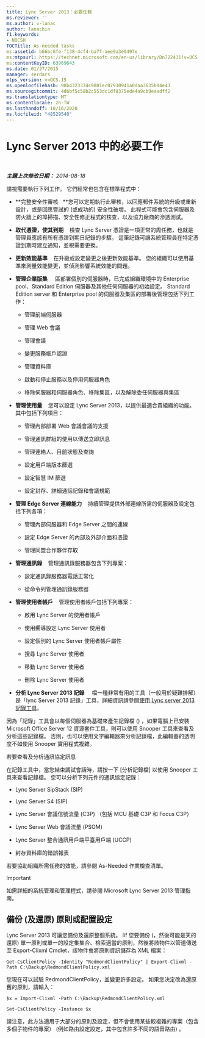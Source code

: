 ```yaml
---
title: Lync Server 2013：必要任務
ms.reviewer: ''
ms.author: v-lanac
author: lanachin
f1.keywords:
- NOCSH
TOCTitle: As-needed tasks
ms:assetid: b66bc6fe-f138-4cf4-ba7f-aee9a3e0497e
ms:mtpsurl: https://technet.microsoft.com/en-us/library/Dn722431(v=OCS.15)
ms:contentKeyID: 63969643
ms.date: 01/27/2015
manager: serdars
mtps_version: v=OCS.15
ms.openlocfilehash: 98b4323374c9801ec07930941a0daa3635b04e43
ms.sourcegitcommit: 4d6bf5c58b2c553dc1df8375ede4a9cb9eaadff2
ms.translationtype: MT
ms.contentlocale: zh-TW
ms.lasthandoff: 10/16/2020
ms.locfileid: "48529540"
---
```

# <a name="as-needed-tasks-in-lync-server-2013"></a>Lync Server 2013 中的必要工作

<div data-xmlns="http://www.w3.org/1999/xhtml">

<div class="topic" data-xmlns="http://www.w3.org/1999/xhtml" data-msxsl="urn:schemas-microsoft-com:xslt" data-cs="https://msdn.microsoft.com/">

<div data-asp="https://msdn2.microsoft.com/asp">



</div>

<div id="mainSection">

<div id="mainBody">

<span> </span>

_**主題上次修改日期：** 2014-08-18_

請視需要執行下列工作。 它們經常也包含在標準程式中：

  - **完整安全性審核   **您可以定期執行此審核，以回應郵件系統的升級或重新設計，或是回應嘗試的 (或成功的) 安全性破壞。 此程式可能會包含伺服器及防火牆上的埠掃描、安全性修正程式的核查，以及協力廠商的滲透測試。

  - **取代憑證，使其到期**    檢查 Lync Server 憑證是一項正常的周任務，也就是管理員應該有所有憑證到期日記錄的步驟。 這筆記錄可讓系統管理員在特定憑證到期時建立通知，並視需要更換。

  - **更新效能基準**    在升級或設定變更之後更新效能基準。 您的組織可以使用基準來測量效能變更，並偵測影響系統效能的問題。

  - **管理企業版集**     區部署個別的伺服器時，已完成組織環境中的 Enterprise pool、Standard Edition 伺服器及其他任何伺服器的初始設定。 Standard Edition server 和 Enterprise pool 的伺服器及集區的部署後管理包括下列工作：
    
      - 管理前端伺服器
    
      - 管理 Web 會議
    
      - 管理會議
    
      - 變更服務帳戶認證
    
      - 管理資料庫
    
      - 啟動和停止服務以及停用伺服器角色
    
      - 移除伺服器和伺服器角色、移除集區，以及解除委任伺服器與集區

  - **管理使用量**    您可以設定 Lync Server 2013，以提供最適合貴組織的功能。 其中包括下列項目：
    
      - 管理內部部署 Web 會議會議的支援
    
      - 管理通訊群組的使用以傳送立即訊息
    
      - 管理連絡人、目前狀態及查詢
    
      - 設定用戶端版本篩選
    
      - 設定智慧 IM 篩選
    
      - 設定封存、詳細通話記錄和會議規範

  - **管理 Edge Server 連線能力**    持續管理提供外部連線所需的伺服器及設定包括下列各項：
    
      - 管理內部伺服器和 Edge Server 之間的連線
    
      - 設定 Edge Server 的內部及外部介面和憑證
    
      - 管理同盟合作夥伴存取

  - **管理通訊錄**    管理通訊錄服務器包含下列專案：
    
      - 設定通訊錄服務器電話正常化
    
      - 從命令列管理通訊錄服務器

  - **管理使用者帳戶**    管理使用者帳戶包括下列專案：
    
      - 啟用 Lync Server 的使用者帳戶
    
      - 使用嚮導設定 Lync Server 使用者
    
      - 設定個別的 Lync Server 使用者帳戶屬性
    
      - 搜尋 Lync Server 使用者
    
      - 移動 Lync Server 使用者
    
      - 刪除 Lync Server 使用者

  - **分析 Lync Server 2013 記錄**     檔一種非常有用的工具（一般用於疑難排解）是「lync Server 2013 記錄」工具，詳細資訊請參閱[使用 Lync server 2013 記錄工具](https://technet.microsoft.com/library/gg558599.aspx)。

因為「記錄」工具會以每個伺服器為基礎來產生記錄檔 () ，如果電腦上已安裝 Microsoft Office Server 12 資源套件工具，則可以使用 Snooper 工具來查看及分析這些記錄檔。 否則，也可以使用文字編輯器來分析記錄檔，此編輯器的透明度不如使用 Snooper 實用程式複雜。

若要查看及分析通訊協定訊息

在記錄工具中，當您結束調試會話時，請按一下 [分析記錄檔] 以使用 Snooper 工具來查看記錄檔。 您可以分析下列元件的通訊協定記錄：

  - Lync Server SipStack (SIP) 

  - Lync Server S4 (SIP) 

  - Lync Server 會議信號流量 (C3P) （包括 MCU 基礎 C3P 和 Focus C3P）

  - Lync Server Web 會議流量 (PSOM) 

  - Lync Server 整合通訊用戶端平臺用戶端 (UCCP) 

  - 封存資料庫的錯誤報表

若要協助組織所需任務的效能，請參閱 As-Needed 作業檢查清單。

<div>


> [!IMPORTANT]  
> 如需詳細的系統管理和管理程式，請參閱 Microsoft Lync Server 2013 管理指南。



</div>

<div>

## <a name="backup-and-restore-policies-or-configuration-settings"></a>備份 (及還原) 原則或配置設定

Lync Server 2013 可讓您備份及還原整個系統。 Iif 您要備份 (，然後可能是天的還原) 單一原則或單一的設定集集合、檢索適當的原則，然後將該物件以管道傳送至 Export-Clixml Cmdlet，該物件會將原則資訊儲存為 XML 檔案：

`Get-CsClientPolicy -Identity "RedmondClientPolicy" | Export-Clixml -Path C:\Backup\RedmondClientPolicy.xml`

您現在可以試驗 RedmondClientPolicy，並變更許多設定。 如果您決定改為還原舊的原則，請輸入：

`$x = Import-Clixml -Path C:\Backup\RedmondClientPolicy.xml`

`Set-CsClientPolicy -Instance $x`

請注意，此方法適用于大部分的原則及設定，但不會使用某些較複雜的專案（包含多個子物件的專案） (例如路由設定設定，其中包含許多不同的語音路由) 。

</div>

</div>

<span> </span>

</div>

</div>

</div>

